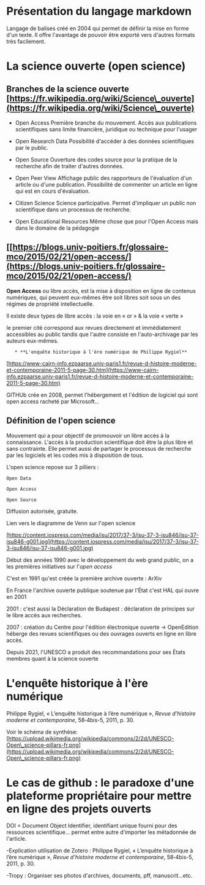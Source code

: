 # Présentation du langage markdown

Langage de balises créé en 2004 qui permet de définir la mise en forme d'un texte. Il offre l'avantage de pouvoir être exporté vers d'autres formats très facilement.



#  La science ouverte (open science)

## Branches de la science ouverte [https://fr.wikipedia.org/wiki/Science\_ouverte](https://fr.wikipedia.org/wiki/Science\_ouverte)

   * Open Access 
Première branche du mouvement. Accès aux publications scientifiques sans limite financière, juridique ou technique pour l'usager

   * Open Research Data
Possibilité d'accéder à des données scientifiques par le public. 

   * Open Source
Ouverture des codes source pour la pratique de la recherche afin de traiter d'autres données.

   * Open Peer View
Affichage public des rapporteurs de l'évaluation d'un article ou d'une publication. Possibilité de commenter un article en ligne qui est en cours d'évaluation.

   * Citizen Science
Science participative. Permet d'impliquer un public non scientifique dans un processus de recherche.

   * Open Educational Resources
Même chose que pour l'Open Access mais dans le domaine de la pédagogie 



## [[https://blogs.univ-poitiers.fr/glossaire-mco/2015/02/21/open-access/](https://blogs.univ-poitiers.fr/glossaire-mco/2015/02/21/open-access/)



**Open Access** ou libre accès, est la mise à disposition en ligne de contenus numériques, qui peuvent eux-mêmes être soit libres soit sous un des régimes de propriété intellectuelle.

Il existe deux types de libre accès : la voie en « or » \&  la voie « verte » 

le premier cité correspond aux revues directement et immédiatement accessibles au public tandis que l'autre  consiste en l'auto-archivage par les auteurs eux-mêmes. 



       * **L'enquête historique à l'ère numérique de Philippe Rygiel**
[https://www-cairn-info.ezpaarse.univ-paris1.fr/revue-d-histoire-moderne-et-contemporaine-2011-5-page-30.htm](https://www-cairn-info.ezpaarse.univ-paris1.fr/revue-d-histoire-moderne-et-contemporaine-2011-5-page-30.htm)



GITHUb crée en 2008, permet l'hébergement et l'édition de logiciel qui sont open access racheté par Microsoft...





## Définition de l'open science



Mouvement qui a pour objectif de promouvoir un libre accès à la connaissance. L'accès à la production scientifique doit être la plus libre et sans contrainte. Elle permet aussi de partager le processus de recherche par les logiciels et les codes mis à disposition de tous. 



L'open science repose sur 3 pilliers :

    Open Data

    Open Access 

    Open Source 

    

Diffusion autorisée, gratuite.



Lien vers le diagramme de Venn sur l'open science

[https://content.iospress.com/media/isu/2017/37-3/isu-37-3-isu846/isu-37-isu846-g001.jpg](https://content.iospress.com/media/isu/2017/37-3/isu-37-3-isu846/isu-37-isu846-g001.jpg)





Début des années 1990 avec le développement du web grand public, on a les premières initiatives sur l'*open access*

C'est en 1991 qu'est créée la première archive ouverte : ArXiv



En France l'archive ouverte publique soutenue par l'État c'est HAL qui ouvre en 2001



2001 : c'est aussi la Déclaration de Budapest : déclaration de principes sur le libre accès aux recherches.



2007 : création du Centre pour l'édition électronique ouverte -> OpenEdition héberge des revues scientifiques ou des ouvrages ouverts en ligne en libre accès.



Depuis 2021, l'UNESCO a produit des recommandations pour ses États membres quant à la science ouverte



#  L'enquête historique à l'ère numérique

  

Philippe Rygiel, « L’enquête historique à l’ère numérique », *Revue d’histoire moderne et contemporaine*,  58‑4bis-5, 2011, p. 30.

  







Voir le schéma de synthèse: [https://upload.wikimedia.org/wikipedia/commons/2/2d/UNESCO-Open\_science-pillars-fr.png](https://upload.wikimedia.org/wikipedia/commons/2/2d/UNESCO-Open\_science-pillars-fr.png)





#  Le cas de github : le paradoxe d'une plateforme propriétaire pour mettre en ligne des projets ouverts

DOI = Document Object Identifier, identifiant unique fourni pour des ressources scientifique... permet entre autre d'importer les métadonnée de l'article.



-Explication utilisation de Zotero : Philippe Rygiel, « L’enquête historique à l’ère numérique », *Revue d’histoire moderne et contemporaine*, 58‑4bis-5, 2011, p. 30.



-Tropy : Organiser ses photos d'archives, documents, pff, manuscrit...etc.
